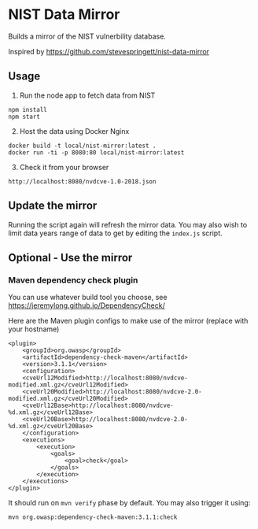 # NIST Data Mirror

Builds a mirror of the NIST vulnerbility database.

Inspired by https://github.com/stevespringett/nist-data-mirror

## Usage

1. Run the node app to fetch data from NIST
```
npm install
npm start
```

2. Host the data using Docker Nginx
```
docker build -t local/nist-mirror:latest .
docker run -ti -p 8080:80 local/nist-mirror:latest
```

3. Check it from your browser
```
http://localhost:8080/nvdcve-1.0-2018.json
```

## Update the mirror
Running the script again will refresh the mirror data. You may also wish to limit data years range of data to get by editing the `index.js` script.

## Optional - Use the mirror

### Maven dependency check plugin

You can use whatever build tool you choose, see https://jeremylong.github.io/DependencyCheck/

Here are the Maven plugin configs to make use of the mirror (replace with your hostname)

```
<plugin>
    <groupId>org.owasp</groupId>
    <artifactId>dependency-check-maven</artifactId>
    <version>3.1.1</version>
    <configuration>
    <cveUrl12Modified>http://localhost:8080/nvdcve-modified.xml.gz</cveUrl12Modified>
    <cveUrl20Modified>http://localhost:8080/nvdcve-2.0-modified.xml.gz</cveUrl20Modified>
    <cveUrl12Base>http://localhost:8080/nvdcve-%d.xml.gz</cveUrl12Base>
    <cveUrl20Base>http://localhost:8080/nvdcve-2.0-%d.xml.gz</cveUrl20Base>
    </configuration>
    <executions>
        <execution>
            <goals>
                <goal>check</goal>
            </goals>
        </execution>
    </executions>
</plugin>

```

It should run on `mvn verify` phase by default. You may also trigger it using:
```
mvn org.owasp:dependency-check-maven:3.1.1:check
```